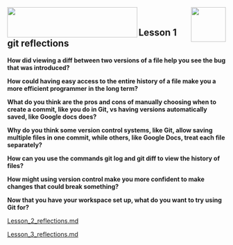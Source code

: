 
  <img align="right" src="http://media.w3guy.com/wp-content/uploads/2015/02/git.jpg" width="80" height="80"/> 
  <img align="left" src="https://www.kdnuggets.com/wp-content/uploads/udacity-logo.jpg" width="300" height="70"/>
  
   <img align="middle" src=""/>
   <img align="middle" src=""/>

 ## Lesson 1 git reflections ## 
**How did viewing a diff between two versions of a file help you see the bug that
was introduced?**


**How could having easy access to the entire history of a file make you a more
efficient programmer in the long term?**


**What do you think are the pros and cons of manually choosing when to create a
commit, like you do in Git, vs having versions automatically saved, like Google
docs does?**


**Why do you think some version control systems, like Git, allow saving multiple
files in one commit, while others, like Google Docs, treat each file separately?**


**How can you use the commands git log and git diff to view the history of files?**


**How might using version control make you more confident to make changes that
could break something?**


**Now that you have your workspace set up, what do you want to try using Git for?**

[Lesson_2_reflections.md](lesson_2_reflections.md)

[Lesson_3_reflections.md](lesson_3_reflections.md)


